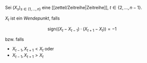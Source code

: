 Sei $(X_s)_{s \in \{ 1, \dots, n \}}$ eine [[zettel/Zeitreihe|Zeitreihe]], $t \in \{ 2, \dots, n-1\}$.

$X_t$ ist ein *Wendepunkt*, falls

$$
	\text{sign}((X_t - X_{t-1}) \cdot (X_{t+1} - X_t)) = -1
$$

bzw. falls
- $X_{t-1}, X_{t+1} \lt X_t$ oder
- $X_{t-1}, X_{t+1} \gt X_t$